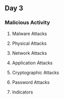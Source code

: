 ## Day 3
### Malicious Activity
1. Malware Attacks

2. Physical Attacks

3. Network Attacks
  
4. Application Attacks

5. Cryptographic Attacks

6. Password Attacks

7. Indicators
